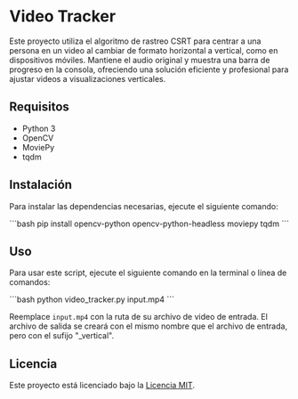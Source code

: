 # Video Tracker

Este proyecto utiliza el algoritmo de rastreo CSRT para centrar a una persona en un video al cambiar de formato horizontal a vertical, como en dispositivos móviles. Mantiene el audio original y muestra una barra de progreso en la consola, ofreciendo una solución eficiente y profesional para ajustar videos a visualizaciones verticales.

## Requisitos

- Python 3
- OpenCV
- MoviePy
- tqdm

## Instalación

Para instalar las dependencias necesarias, ejecute el siguiente comando:

\```bash
pip install opencv-python opencv-python-headless moviepy tqdm
\```

## Uso

Para usar este script, ejecute el siguiente comando en la terminal o línea de comandos:

\```bash
python video_tracker.py input.mp4
\```

Reemplace `input.mp4` con la ruta de su archivo de video de entrada. El archivo de salida se creará con el mismo nombre que el archivo de entrada, pero con el sufijo "_vertical".

## Licencia

Este proyecto está licenciado bajo la [Licencia MIT](LICENSE).
